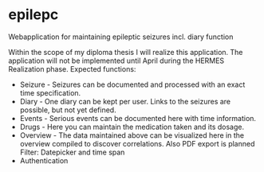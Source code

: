 # epilepc
Webapplication for maintaining epileptic seizures incl. diary function 

Within the scope of my diploma thesis I will realize this application. The application will not be implemented until April during the HERMES Realization phase.
Expected functions:
- Seizure - Seizures can be documented and processed with an exact time specification.
- Diary - One diary can be kept per user. Links to the seizures are possible, but not yet defined.
- Events - Serious events can be documented here with time information.
- Drugs - Here you can maintain the medication taken and its dosage.
- Overview - The data maintained above can be visualized here in the overview compiled to discover correlations. Also PDF export is planned 
Filter: Datepicker and time span
- Authentication

